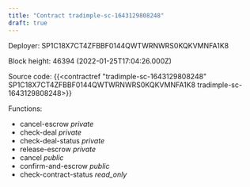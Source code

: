 ```yaml
---
title: "Contract tradimple-sc-1643129808248"
draft: true
---
```

Deployer: SP1C18X7CT4ZFBBF0144QWTWRNWRS0KQKVMNFA1K8


 



Block height: 46394 (2022-01-25T17:04:26.000Z)

Source code: {{<contractref "tradimple-sc-1643129808248" SP1C18X7CT4ZFBBF0144QWTWRNWRS0KQKVMNFA1K8 tradimple-sc-1643129808248>}}

Functions:

* cancel-escrow _private_
* check-deal _private_
* check-deal-status _private_
* release-escrow _private_
* cancel _public_
* confirm-and-escrow _public_
* check-contract-status _read_only_
